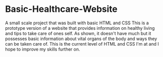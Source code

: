 # Basic-Healthcare-Website
A small scale project that was built with basic HTML and CSS
This is a prototype version of a website that provides information on healthy living and tips to take care of ones self.
As shown, it doesn't have much but it possesses basic information about vital organs of the body and ways they can be taken care of. 
This is the current level of HTML and CSS I'm at and I hope to improve my skills further on.
